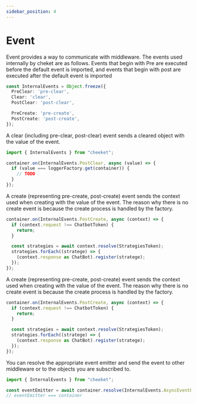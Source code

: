 ```yaml
---
sidebar_position: 4
---
```


# Event

Event provides a way to communicate with middleware. 
The events used internally by cheket are as follows. 
Events that begin with Pre are executed before the default event is imported, and events that begin with post are executed after the default event is imported
```typescript
const InternalEvents = Object.freeze({
  PreClear: 'pre-clear',
  Clear: 'clear',
  PostClear: 'post-clear',

  PreCreate: 'pre-create',
  PostCreate: 'post-create',
});
```

A clear (including pre-clear, post-clear) event sends a cleared object with the value of the event.
```typescript
import { InternalEvents } from "cheeket";

container.on(InternalEvents.PostClear, async (value) => {
  if (value === loggerFactory.get(container)) {
    // TODO
  }
});
```

A create (representing pre-create, post-create) event sends the context used when creating with the value of the event. The reason why there is no create event is because the create process is handled by the factory.
```typescript
container.on(InternalEvents.PostCreate, async (context) => {
  if (context.request !== ChatbotToken) {
    return;
  }

  const strategies = await context.resolve(StrategiesToken);
  strategies.forEach((stratege) => {
    (context.response as ChatBot).register(stratege);
  });
});
```

A create (representing pre-create, post-create) event sends the context used when creating with the value of the event. The reason why there is no create event is because the create process is handled by the factory.
```typescript
container.on(InternalEvents.PostCreate, async (context) => {
  if (context.request !== ChatbotToken) {
    return;
  }

  const strategies = await context.resolve(StrategiesToken);
  strategies.forEach((stratege) => {
    (context.response as ChatBot).register(stratege);
  });
});
```

You can resolve the appropriate event emitter and send the event to other middleware or to the objects you are subscribed to.
```typescript
import { InternalEvents } from "cheeket";

const eventEmitter = await container.resolve(InternalEvents.AsyncEventEmitter);
// eventEmitter === container
```
